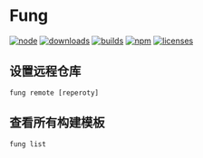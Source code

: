 # Fung

[![node][node]][node-url]
[![downloads][downloads]][downloads-url]
[![builds][builds]][builds-url]
[![npm][npm]][npm-url]
[![licenses][licenses]][licenses-url]

## 设置远程仓库
```
fung remote [reperoty]
```

## 查看所有构建模板
```
fung list
```

[npm]: https://img.shields.io/npm/v/fung.svg
[npm-url]: https://npmjs.com/package/fung

[node]: https://img.shields.io/node/v/fung.svg
[node-url]: https://nodejs.org

[downloads]: https://img.shields.io/npm/dm/fung.svg
[downloads-url]: https://www.npmjs.com/package/fung

[builds]: https://api.travis-ci.org/Leechikit/fung.svg?branch=master
[builds-url]: https://travis-ci.org/Leechikit/fung

[licenses]: https://img.shields.io/npm/l/fung.svg
[licenses-url]: https://www.npmjs.com/package/fung